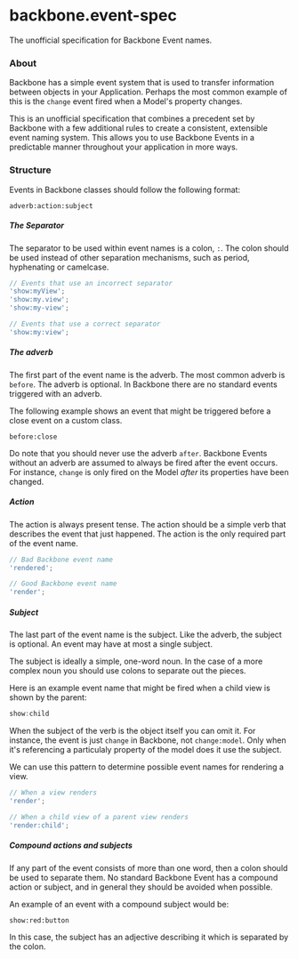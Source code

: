 backbone.event-spec
===================

The unofficial specification for Backbone Event names.

### About

Backbone has a simple event system that is used to transfer information between objects in your Application. Perhaps the most
common example of this is the `change` event fired when a Model's property changes.

This is an unofficial specification that combines a precedent set by Backbone with a few additional rules to create
a consistent, extensible event naming system. This allows you to use Backbone Events in a predictable manner throughout
your application in more ways.

### Structure

Events in Backbone classes should follow the following format:

`adverb:action:subject`

##### The Separator

The separator to be used within event names is a colon, `:`. The colon should be used instead of other
separation mechanisms, such as period, hyphenating or camelcase.

```js
// Events that use an incorrect separator
'show:myView';
'show:my.view';
'show:my-view';

// Events that use a correct separator
'show:my:view';
```

##### The adverb

The first part of the event name is the adverb. The most common adverb is `before`. The adverb is optional. In Backbone
there are no standard events triggered with an adverb.

The following example shows an event that might be triggered before a close event on a custom class.

`before:close`

Do note that you should never use the adverb `after`. Backbone Events without an adverb are assumed to always be fired after
the event occurs. For instance, `change` is only fired on the Model *after* its properties have been changed.

##### Action

The action is always present tense. The action should be a simple verb that describes the event
that just happened. The action is the only required part of the event name.

```js
// Bad Backbone event name
'rendered';

// Good Backbone event name
'render';
```

##### Subject

The last part of the event name is the subject. Like the adverb, the subject is optional. An event may have at most
a single subject.

The subject is ideally a simple, one-word noun. In the case of a more complex noun you should use colons
to separate out the pieces.

Here is an example event name that might be fired when a child view is shown by the parent:

```js
show:child
```

When the subject of the verb is the object itself you can omit it. For instance, the event is just `change` in Backbone, not
`change:model`. Only when it's referencing a particulaly property of the model does it use the subject.

We can use this pattern to determine possible event names for rendering a view.

```js
// When a view renders
'render';

// When a child view of a parent view renders
'render:child';
```

##### Compound actions and subjects

If any part of the event consists of more than one word, then a colon should be used to separate them. No standard Backbone Event has
a compound action or subject, and in general they should be avoided when possible.

An example of an event with a compound subject would be:

`show:red:button`

In this case, the subject has an adjective describing it which is separated by the colon.